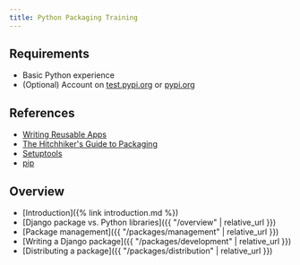```yaml
---
title: Python Packaging Training
---
```


## Requirements
- Basic Python experience
- (Optional) Account on [test.pypi.org](https://test.pypi.org) or [pypi.org](https://pypi.org)

## References

- [Writing Reusable Apps](https://docs.djangoproject.com/en/2.2/intro/reusable-apps/)
- [The Hitchhiker's Guide to Packaging](https://the-hitchhikers-guide-to-packaging.readthedocs.io/en/latest/quickstart.html)
- [Setuptools](https://setuptools.readthedocs.io/en/latest/)
- [pip](https://pip.pypa.io/en/stable/installing/)

## Overview

- [Introduction]({% link introduction.md %})
- [Django package vs. Python libraries]({{ "/overview" | relative_url }})
- [Package management]({{ "/packages/management" | relative_url }})
- [Writing a Django package]({{ "/packages/development" | relative_url }})
- [Distributing a package]({{ "/packages/distribution" | relative_url }})
